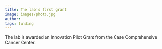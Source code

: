 ```yaml
---
title: The lab's first grant
image: images/photo.jpg
author:
tags: funding
---
```


The lab is awarded an Innovation Pilot Grant from the Case Comprehensive Cancer Center.